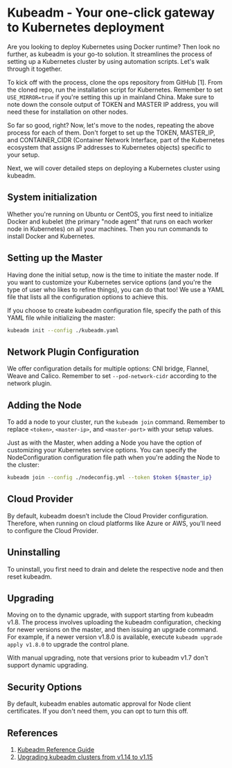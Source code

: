 # Kubeadm - Your one-click gateway to Kubernetes deployment

Are you looking to deploy Kubernetes using Docker runtime? Then look no further, as kubeadm is your go-to solution. It streamlines the process of setting up a Kubernetes cluster by using automation scripts. Let's walk through it together.

To kick off with the process, clone the ops repository from GitHub [1]. From the cloned repo, run the installation script for Kubernetes. Remember to set `USE_MIRROR=true` if you're setting this up in mainland China. Make sure to note down the console output of TOKEN and MASTER IP address, you will need these for installation on other nodes.

So far so good, right? Now, let's move to the nodes, repeating the above process for each of them. Don't forget to set up the TOKEN, MASTER_IP, and CONTAINER_CIDR (Container Network Interface, part of the Kubernetes ecosystem that assigns IP addresses to Kubernetes objects) specific to your setup.

Next, we will cover detailed steps on deploying a Kubernetes cluster using kubeadm.

## System initialization

Whether you're running on Ubuntu or CentOS, you first need to initialize Docker and kubelet (the primary "node agent" that runs on each worker node in Kubernetes) on all your machines. Then you run commands to install Docker and Kubernetes.

## Setting up the Master

Having done the initial setup, now is the time to initiate the master node. If you want to customize your Kubernetes service options (and you're the type of user who likes to refine things), you can do that too! We use a YAML file that lists all the configuration options to achieve this.

If you choose to create kubeadm configuration file, specify the path of this YAML file while initializing the master:

```bash
kubeadm init --config ./kubeadm.yaml
```

## Network Plugin Configuration

We offer configuration details for multiple options: CNI bridge, Flannel, Weave and Calico. Remember to set `--pod-network-cidr` according to the network plugin.

## Adding the Node

To add a node to your cluster, run the `kubeadm join` command. Remember to replace `<token>`, `<master-ip>`, and `<master-port>` with your setup values.

Just as with the Master, when adding a Node you have the option of customizing your Kubernetes service options. You can specify the NodeConfiguration configuration file path when you're adding the Node to the cluster:

```bash
kubeadm join --config ./nodeconfig.yml --token $token ${master_ip}
```

## Cloud Provider

By default, kubeadm doesn’t include the Cloud Provider configuration. Therefore, when running on cloud platforms like Azure or AWS, you'll need to configure the Cloud Provider.

## Uninstalling

To uninstall, you first need to drain and delete the respective node and then reset kubeadm.

## Upgrading

Moving on to the dynamic upgrade, with support starting from kubeadm v1.8. The process involves uploading the kubeadm configuration, checking for newer versions on the master, and then issuing an upgrade command. For example, if a newer version v1.8.0 is available, execute `kubeadm upgrade apply v1.8.0` to upgrade the control plane. 

With manual upgrading, note that versions prior to kubeadm v1.7 don't support dynamic upgrading. 

## Security Options

By default, kubeadm enables automatic approval for Node client certificates. If you don't need them, you can opt to turn this off.

## References

1. [Kubeadm Reference Guide](https://kubernetes.io/docs/admin/kubeadm/)
2. [Upgrading kubeadm clusters from v1.14 to v1.15](https://kubernetes.io/docs/tasks/administer-cluster/kubeadm/kubeadm-upgrade-1-15/)
